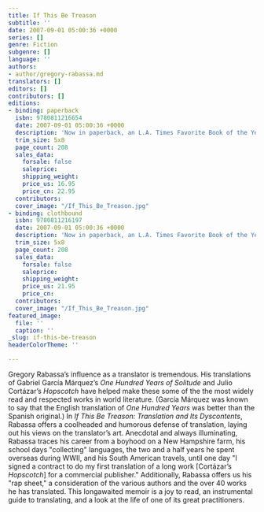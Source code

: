 ```yaml
---
title: If This Be Treason
subtitle: ''
date: 2007-09-01 05:00:36 +0000
series: []
genre: Fiction
subgenre: []
language: ''
authors:
- author/gregory-rabassa.md
translators: []
editors: []
contributors: []
editions:
- binding: paperback
  isbn: 9780811216654
  date: 2007-09-01 05:00:36 +0000
  description: 'Now in paperback, an L.A. Times Favorite Book of the Year, 2005 '
  trim_size: 5x8
  page_count: 208
  sales_data:
    forsale: false
    saleprice: 
    shipping_weight: 
    price_us: 16.95
    price_cn: 22.95
  contributors: 
  cover_image: "/If_This_Be_Treason.jpg"
- binding: clothbound
  isbn: 9780811216197
  date: 2007-09-01 05:00:36 +0000
  description: 'Now in paperback, an L.A. Times Favorite Book of the Year, 2005 '
  trim_size: 5x8
  page_count: 208
  sales_data:
    forsale: false
    saleprice: 
    shipping_weight: 
    price_us: 21.95
    price_cn: 
  contributors: 
  cover_image: "/If_This_Be_Treason.jpg"
featured_image:
  file: ''
  caption: ''
_slug: if-this-be-treason
headerColorTheme: ''

---
```

Gregory Rabassa’s influence as a translator is tremendous. His translations of Gabriel García Márquez’s _One Hundred Years of Solitude_ and Julio Cortázar’s _Hopscotch_ have helped make these some of the the most widely read and respected works in world literature. (García Márquez was known to say that the English translation of _One Hundred Years_ was better than the Spanish original.) In _If This Be Treason: Translation and Its Dyscontents_, Rabassa offers a coolheaded and humorous defense of translation, laying out his views on the translator’s art. Anecdotal and always illuminating, Rabassa traces his career from a boyhood on a New Hampshire farm, his school days "collecting" languages, the two and a half years he spent overseas during WWII, and his South American travels, until one day "I signed a contract to do my first translation of a long work \[Cortázar’s _Hopscotch_\] for a commercial publisher." Additionally, Rabassa offers us his "rap sheet," a consideration of the various authors and the over 40 works he has translated. This longawaited memoir is a joy to read, an instrumental guide to translating, and a look at the life of one of its great practitioners.